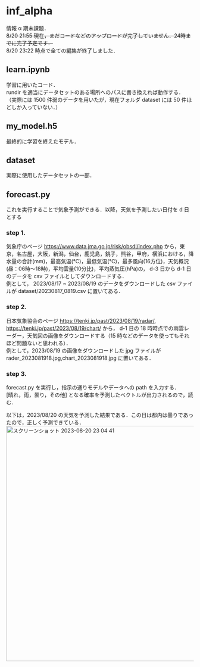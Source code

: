 # inf_alpha

情報 α 期末課題．  
~~8/20 21:55 現在，まだコードなどのアップロードが完了していません．24時までに完了予定です．~~   
8/20 23:22 時点で全ての編集が終了しました．

## learn.ipynb
学習に用いたコード．  
rundir を適当にデータセットのある場所へのパスに書き換えれば動作する．  
（実際には 1500 件弱のデータを用いたが，現在フォルダ dataset には 50 件ほどしか入っていない．）

## my_model.h5
最終的に学習を終えたモデル．

## dataset
実際に使用したデータセットの一部．

## forecast.py
これを実行することで気象予測ができる．以降，天気を予測したい日付を d 日とする  
  
### step 1.  
気象庁のページ https://www.data.jma.go.jp/risk/obsdl/index.php から，東京，名古屋，大阪，新潟，仙台，鹿児島，銚子，熊谷，甲府，横浜における，降水量の合計(mm)，最高気温(℃)，最低気温(℃)，最多風向(16方位)，天気概況(昼：06時〜18時)，平均雲量(10分比)，平均蒸気圧(hPa)の， d-3 日から d-1 日のデータを csv ファイルとしてダウンロードする．  
例として， 2023/08/17 ~ 2023/08/19 のデータをダウンロードした csv ファイルが dataset/20230817_0819.csv に置いてある．  
  
### step 2.  
日本気象協会のページ https://tenki.jp/past/2023/08/19/radar/, https://tenki.jp/past/2023/08/19/chart/ から， d-1 日の 18 時時点での雨雲レーダー，天気図の画像をダウンロードする（15 時などのデータを使ってもそれほど問題ないと思われる）．  
例として，2023/08/19 の画像をダウンロードした jpg ファイルが rader_2023081918.jpg,chart_2023081918.jpg に置いてある．  
  
### step 3.  
forecast.py を実行し，指示の通りモデルやデータへの path を入力する．  
[晴れ，雨，曇り，その他] となる確率を予測したベクトルが出力されるので，読む．  
  
以下は，2023/08/20 の天気を予測した結果である．この日は都内は曇りであったので，正しく予測できている．  
<img width="632" alt="スクリーンショット 2023-08-20 23 04 41" src="https://github.com/mitsu-a/inf_alpha/assets/88711918/5dbce3af-1a9d-43a6-93e9-770f6401bda8">
